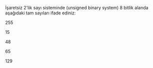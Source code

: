 İşaretsiz 2'lik sayı sisteminde (unsigned binary system) 8 bitlik alanda aşağıdaki tam sayıları ifade ediniz:

255

15

48

65

129
